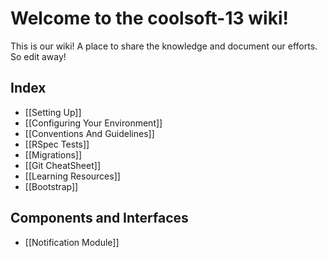 # Welcome to the coolsoft-13 wiki!
This is our wiki! A place to share the knowledge and document our efforts. So edit away!

## Index
* [[Setting Up]]
* [[Configuring Your Environment]]
* [[Conventions And Guidelines]]  
* [[RSpec Tests]]
* [[Migrations]]  
* [[Git CheatSheet]]
* [[Learning Resources]]
* [[Bootstrap]]

## Components and Interfaces
* [[Notification Module]]